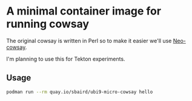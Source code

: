 
# A minimal container image for running cowsay

The original cowsay is written in Perl so to make it easier we'll use
[Neo-cowsay](https://github.com/Code-Hex/Neo-cowsay).

I'm planning to use this for Tekton experiments.

## Usage

```bash
podman run --rm quay.io/sbaird/ubi9-micro-cowsay hello
```
